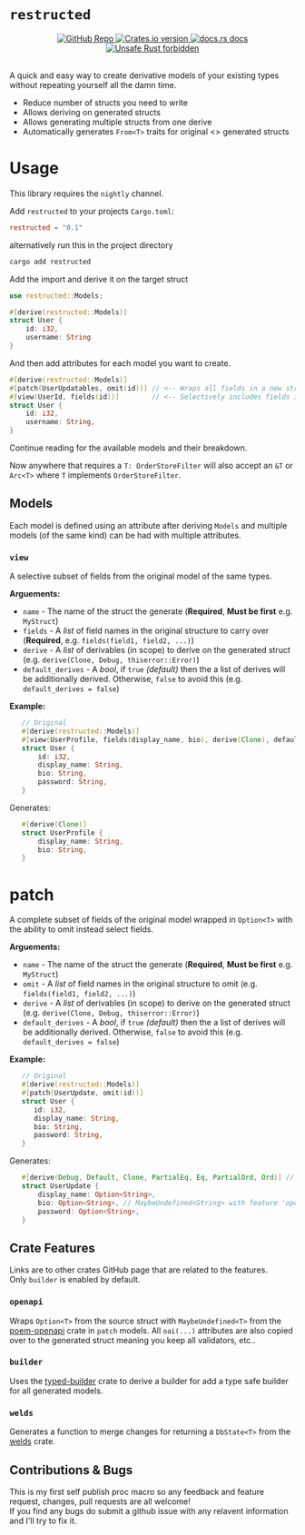 # `restructed`

<!-- Credit to poem crate for this readme.md section! I love that crate! -->
<div align="center">
  <a href="https://github.com/NexRX/restructed">
    <img src="https://img.shields.io/badge/GitHub-100000?style=for-the-badge&logo=github&logoColor=white"
      alt="GitHub Repo" />
  </a>
  <!-- Crates version -->
  <a href="https://crates.io/crates/restructed">
    <img src="https://img.shields.io/crates/v/restructed.svg?style=flat-square"
    alt="Crates.io version" />
  </a>
  <!-- docs.rs docs -->
  <a href="https://docs.rs/restructed">
    <img src="https://img.shields.io/badge/docs-latest-blue.svg?style=flat-square"
      alt="docs.rs docs" />
  </a>
  <a href="https://github.com/rust-secure-code/safety-dance/">
    <img src="https://img.shields.io/badge/unsafe-forbidden-success.svg?style=flat-square"
      alt="Unsafe Rust forbidden" />
  </a>
</div>
<br/>

A quick and easy way to create derivative models of your existing types without repeating yourself all the damn time. <br/>

- Reduce number of structs you need to write
- Allows deriving on generated structs
- Allows generating multiple structs from one derive
- Automatically generates `From<T>` traits for original <> generated structs

# Usage

This library requires the `nightly` channel.

Add `restructed` to your projects `Cargo.toml`:

```toml
restructed = "0.1"
```

alternatively run this in the project directory

```sh
cargo add restructed
```

Add the import and derive it on the target struct

```rust
use restructed::Models;

#[derive(restructed::Models)]
struct User {
    id: i32,
    username: String
}

```

And then add attributes for each model you want to create.

```rust
#[derive(restructed::Models)]
#[patch(UserUpdatables, omit(id))] // <-- Wraps all fields in a new struct with Option
#[view(UserId, fields(id))]        // <-- Selectively includes fields in a new struct
struct User {
    id: i32,
    username: String,
}
```

Continue reading for the available models and their breakdown.

Now anywhere that requires a `T: OrderStoreFilter` will also accept an `&T` or `Arc<T>` where `T` implements `OrderStoreFilter`.

## Models

Each model is defined using an attribute after deriving `Models` and multiple models (of the same kind) can be had with multiple attributes.

### `view`

A selective subset of fields from the original model of the same types.

**Arguements:**

- `name` - The name of the struct the generate (**Required**, **Must be first** e.g. `MyStruct`)
- `fields` - A _list_ of field names in the original structure to carry over (**Required**, e.g. `fields(field1, field2, ...)`)
- `derive` - A _list_ of derivables (in scope) to derive on the generated struct (e.g. `derive(Clone, Debug, thiserror::Error)`)
- `default_derives` - A *bool*, if `true` *(default)* then the a list of derives will be additionally derived. Otherwise, `false` to avoid this (e.g. `default_derives = false`)

**Example:**
```rust
   // Original
   #[derive(restructed::Models)]
   #[view(UserProfile, fields(display_name, bio), derive(Clone), default_derives = false)]
   struct User {
       id: i32,
       display_name: String,
       bio: String,
       password: String,
   }
```
Generates:
```rust
   #[derive(Clone)]
   struct UserProfile {
       display_name: String,
       bio: String,
   }
```

# patch
A complete subset of fields of the original model wrapped in `Option<T>` with the ability to omit instead select fields.

**Arguements:**
- `name` - The name of the struct the generate (**Required**, **Must be first** e.g. `MyStruct`)
- `omit` - A *list* of field names in the original structure to omit (e.g. `fields(field1, field2, ...)`)
- `derive` - A *list* of derivables (in scope) to derive on the generated struct (e.g. `derive(Clone, Debug, thiserror::Error)`)
- `default_derives` - A *bool*, if `true` *(default)* then the a list of derives will be additionally derived. Otherwise, `false` to avoid this (e.g. `default_derives = false`)
 
**Example:**
```rust
   // Original
   #[derive(restructed::Models)]
   #[patch(UserUpdate, omit(id))]
   struct User {
      id: i32,
      display_name: String,
      bio: String,
      password: String,
   }
```
 
Generates:
```rust
   #[derive(Debug, Default, Clone, PartialEq, Eq, PartialOrd, Ord)] // <-- Default derives (when *not* disabled)
   struct UserUpdate {
       display_name: Option<String>,
       bio: Option<String>, // MaybeUndefined<String> with feature 'openapi'
       password: Option<String>,
   }
```

## Crate Features

Links are to other crates GitHub page that are related to the features.<br/>
Only `builder` is enabled by default.

### `openapi`

Wraps `Option<T>` from the source struct with `MaybeUndefined<T>` from the [poem-openapi](https://github.com/poem-web/poem/tree/master/poem-openapi) crate in `patch` models. All `oai(...)` attributes are also copied over to the generated struct meaning you keep all validators, etc..

### `builder`

Uses the [typed-builder](https://github.com/idanarye/rust-typed-builder) crate to derive a builder for add a type safe builder for all generated models.

### `welds`

Generates a function to merge changes for returning a `DbState<T>` from the [welds](https://github.com/weldsorm/welds) crate.

## Contributions & Bugs

This is my first self publish proc macro so any feedback and feature request, changes, pull requests are all welcome! <br/>
If you find any bugs do submit a github issue with any relavent information and I'll try to fix it.
